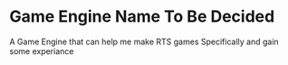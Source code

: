 # Game Engine Name To Be Decided
A Game Engine that can help me make RTS games Specifically and gain some experiance
